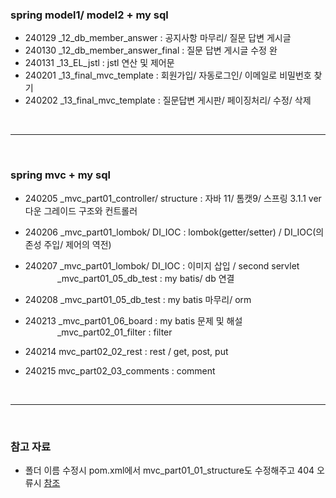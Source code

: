 ### spring model1/ model2 + my sql

- 240129
  _12_db_member_answer : 
  공지사항 마무리/
  질문 답변 게시글
- 240130
  _12_db_member_answer_final :
  질문 답변 게시글 수정 완
- 240131
  _13_EL_jstl :
  jstl 연산 및 제어문
- 240201
  _13_final_mvc_template : 
  회원가입/
  자동로그인/
  이메일로 비밀번호 찾기
- 240202
  _13_final_mvc_template : 
  질문답변 게시판/
  페이징처리/
  수정/ 삭제

<br/>
<hr/>
<br/>

### spring mvc + my sql


- 240205
  _mvc_part01_controller/ structure :
  자바 11/ 톰캣9/ 스프링 3.1.1 ver 다운 그레이드
  구조와 컨트롤러
- 240206
  _mvc_part01_lombok/ DI_IOC :
lombok(getter/setter)  / DI_IOC(의존성 주입/ 제어의 역전)
- 240207
  _mvc_part01_lombok/ DI_IOC :
이미지 삽입 / second servlet<br/>
 &nbsp;&nbsp;&nbsp;&nbsp;&nbsp;&nbsp;&nbsp;&nbsp;&nbsp;&nbsp;&nbsp;&nbsp; _mvc_part01_05_db_test : 
my batis/ db 연결

- 240208
_mvc_part01_05_db_test : 
my batis 마무리/ orm

- 240213
_mvc_part01_06_board : 
my batis 문제 및 해설<br/>
  &nbsp;&nbsp;&nbsp;&nbsp;&nbsp;&nbsp;&nbsp;&nbsp;&nbsp;&nbsp;&nbsp;&nbsp; _mvc_part02_01_filter : 
filter

- 240214
mvc_part02_02_rest :
rest / get, post, put

- 240215
mvc_part02_03_comments :
comment

<br/>
<hr/>
<br/>

### 참고 자료

- 폴더 이름 수정시 pom.xml에서 <name>mvc_part01_01_structure</name>도 수정해주고 404 오류시 [참조](https://study-ce.tistory.com/60)
